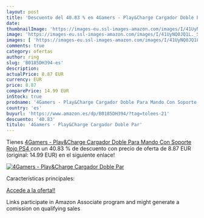 ```yaml
---
layout: post
title: 'Descuento del 40.83 % en 4Gamers - Play&Charge Cargador Doble Par'
date: 
thumbnailImage: 'https://images-eu.ssl-images-amazon.com/images/I/41UyNQ0JQ1L._SL200_.jpg'
image: 'https://images-eu.ssl-images-amazon.com/images/I/41UyNQ0JQ1L._SL200_.jpg'
images: [ 'https://images-eu.ssl-images-amazon.com/images/I/41UyNQ0JQ1L._SL200_.jpg' ]
comments: true
category: ofertas
author: ring
slug: 'B0185DH394-es'
description:
actualPrice: 8.87 EUR
currency: EUR
price: 8.87
comparePrice: 14.99 EUR
inStock: true
prodname: '4Gamers - Play&Charge Cargador Doble Para Mando Con Soporte  Rojo  PS4 '
country: 'es'
buyurl: 'https://www.amazon.es/dp/B0185DH394/?tag=tolees-21'
descuento: '40.83'
titulo: '4Gamers - Play&Charge Cargador Doble Par'
---
```


Tienes [4Gamers - Play&Charge Cargador Doble Para Mando Con Soporte  Rojo  PS4 ](https://www.amazon.es/dp/B0185DH394/?tag=tolees-21) con un 40.83 % de descuento con precio de oferta de 8.87 EUR (original: 14.99 EUR) en el siguiente enlace!

[![4Gamers - Play&Charge Cargador Doble Par](https://images-eu.ssl-images-amazon.com/images/I/41UyNQ0JQ1L._SL200_.jpg)](https://www.amazon.es/dp/B0185DH394/?tag=tolees-21)

Características principales:


[Accede a la oferta!!](https://www.amazon.es/dp/B0185DH394/?tag=tolees-21)

Links participate in Amazon Associate program and might generate a comission on qualifying sales



